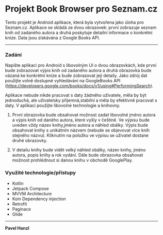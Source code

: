 # Projekt Book Browser pro Seznam.cz
Tento projekt je Android aplikace, která byla vytvořena jako úloha pro Seznam.cz. Aplikace se skládá ze dvou obrazovek: první zobrazuje seznam knih od zadaného autora a druhá poskytuje detailní informace o konkrétní knize. Data jsou získávána z Google Books API.

---

### Zadání

Napište aplikaci pro Android s libovolným UI o dvou obrazovkách, kde první bude zobrazovat výpis knih od zadaného autora a druhá obrazovka bude vázaná ke konkrétní knize a bude zobrazovat její detaily. Jako zdroj dat použijte volně dostupné vyhledávání na GoogleBooks API (https://developers.google.com/books/docs/v1/using#PerformingSearch).

Aplikace nebude nikde pracovat s daty žádného uživatele, měla by být jednoduchá, ale uživatelsky příjemná,stabilní a měla by efektivně pracovat s daty. V aplikaci použijte libovolné technologie a knihovny.


1) První obrazovka bude obsahovat možnost zadat libovolné jméno autora a výpis knih od daného autora, které vyšly v češtině. Ve výpisu bude uveden vždy název knihy,jméno autora a náhled obálky. Výpis bude obsahovat knihy s unikátním názvem (nebude se objevovat více knih stejného názvu). Kliknutím na položku ve výpisu se uživatel dostane druhé obrazovky.

2) V detailu knihy bude vidět velký náhled obálky, název knihy, jméno autora, popis knihy a rok vydání. Dále bude obrazovka obsahovat možnost prohlédnout si danou knihu v obchodě GooglePlay.

### Využité technologie/přístupy
- Kotlin
- Jetpack Compose
- MVVM Architecture
- Koin Dependency injection
- Retrofit
- Paginace
- Glide

---

**Pavel Hanzl**